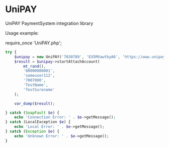 UniPAY
======

UniPAY PaymentSystem integration library

Usage example:

require_once 'UniPAY.php';

```php
try {
    $unipay = new UniPAY('7030789', 'EX5MVawtbyA6', 'https://www.unipay.ge/API/TESTUPCONNECT/?WSDL');
    $result = $unipay->startAttachAccount(
        mt_rand(),
        '00000000001',
        'someuser112',
        '7007000',
        'TestName',
        'TestSurename'
    );

    var_dump($result);

} catch (SoapFault $e) {
    echo 'Connection Error: ' . $e->getMessage();
} catch (LocalException $e) {
    echo 'Local Error: ' . $e->getMessage();
} catch (Exception $e) {
    echo 'Unknown Error: ' . $e->getMessage();
}
```
